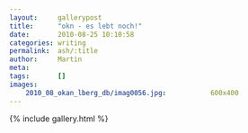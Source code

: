 ```yaml
---
layout:     gallerypost
title:      "okn - es lebt noch!"
date:       2010-08-25 10:10:58
categories: writing
permalink:  ash/:title
author:     Martin
meta:
tags:       []
images:
    2010_08_okan_lberg_db/imag0056.jpg:           600x400
---
```


{% include gallery.html %}
